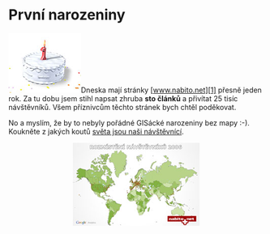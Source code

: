<!--
title : První narozeniny
author : Roman Ožana <ozana@omdesign.cz>
date : 29.9.2006 19:18:00
tags : nezarazeno
-->

# První narozeniny

<img class="alignleft" style="display: inline; width: 143px; height: 118px;" title="Dort" src="oneyearcake.jpg" alt="Dort" width="143" height="118" />Dneska mají stránky [www.nabito.net][1] přesně jeden rok. Za tu dobu jsem stihl napsat zhruba **sto článků** a přivítat 25 tisíc návštěvníků. Všem příznivcům těchto stránek bych chtěl poděkovat.

No a myslím, že by to nebyly pořádné GISácké narozeniny bez mapy :-). Koukněte z jakých koutů [světa jsou naši návštěvnící][2].

<p style="text-align: center;">
  <a title="Klikni pro větší mapu návštěvnosti 2006" href="mapa2006.jpg"><img class="aligncenter" title="Náhled mapy" src="mapa2006-small.jpg" alt="Náhled mapy" width="250" height="164" /></a>
</p>

 [1]: http://www.nabito.net
 [2]: mapa2006.jpg "Mapa rozmístění návštěvníků v roce 2006"